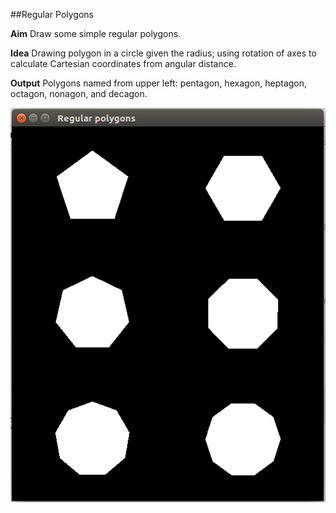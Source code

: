 ##Regular Polygons

**Aim** Draw some simple regular polygons.

**Idea** 
	Drawing polygon in a circle given the radius; using rotation of axes to calculate Cartesian 	coordinates from angular distance.

**Output** 
Polygons named from upper left: pentagon, hexagon, heptagon, octagon, nonagon, and decagon.

![alt text](https://github.com/Alzahraa-Ahmed/Computer-Graphics-OpenGL/blob/master/Assignment1-%20Regular%20polygons/regular%20polygons.png)

